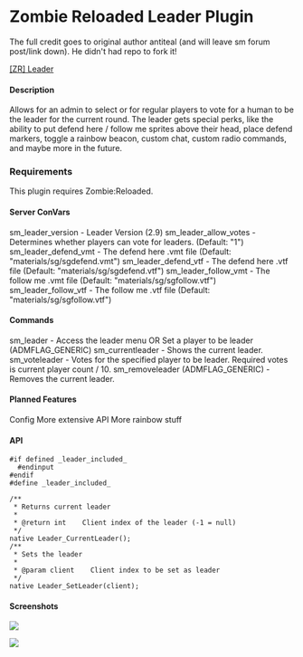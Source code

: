 # Zombie Reloaded Leader Plugin

The full credit goes to original author antiteal (and will leave sm forum post/link down). He didn't had repo to fork it!



[[ZR] Leader](https://forums.alliedmods.net/showthread.php?p=2559021)

#### Description
Allows for an admin to select or for regular players to vote for a human to be the leader for the current round. The leader gets special perks, like the ability to put defend here / follow me sprites above their head, place defend markers, toggle a rainbow beacon, custom chat, custom radio commands, and maybe more in the future.

### Requirements
This plugin requires Zombie:Reloaded.

#### Server ConVars
sm_leader_version - Leader Version (2.9)
sm_leader_allow_votes - Determines whether players can vote for leaders. (Default: "1")
sm_leader_defend_vmt - The defend here .vmt file (Default: "materials/sg/sgdefend.vmt")
sm_leader_defend_vtf - The defend here .vtf file (Default: "materials/sg/sgdefend.vtf")
sm_leader_follow_vmt - The follow me .vmt file (Default: "materials/sg/sgfollow.vtf")
sm_leader_follow_vtf - The follow me .vtf file (Default: "materials/sg/sgfollow.vtf")

#### Commands
sm_leader - Access the leader menu OR Set a player to be leader (ADMFLAG_GENERIC)
sm_currentleader - Shows the current leader.
sm_voteleader <player> - Votes for the specified player to be leader. Required votes is current player count / 10.
sm_removeleader (ADMFLAG_GENERIC) - Removes the current leader.

#### Planned Features
Config
More extensive API
More rainbow stuff

#### API
```sourcepawn
#if defined _leader_included_ 
  #endinput 
#endif 
#define _leader_included_ 

/** 
 * Returns current leader 
 * 
 * @return int    Client index of the leader (-1 = null) 
 */ 
native Leader_CurrentLeader(); 
/** 
 * Sets the leader 
 * 
 * @param client    Client index to be set as leader 
 */ 
native Leader_SetLeader(client);  
```

#### Screenshots
![](https://forums.alliedmods.net/image-proxy/ee3ad062a96a4c2c482aec2ee30ae56ce001dfe4/68747470733a2f2f737465616d75736572696d616765732d612e616b616d616968642e6e65742f7567632f3836323836343234363636363839373637362f353438323732313944443834463045393830454531303041344631434332434141324145303031432f)

![](https://forums.alliedmods.net/image-proxy/3beac2771cba4e625a33b339de5ae6a8a9ff1137/68747470733a2f2f737465616d75736572696d616765732d612e616b616d616968642e6e65742f7567632f3836323836343234363636363839373536352f393535324646354543453141414643363233443844444631363530353734323735383041454432332f)



